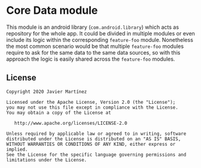 # Core Data module

This module is an android library (`com.android.library`) which acts as repository for the whole app. It could be 
divided in multiple modules or even include its logic within the corresponding `feature-foo` module. Nonetheless the 
most common scenario would be that multiple `feature-foo` modules require to ask for the same data to the same data 
sources, so with this approach the logic is easily shared across the `feature-foo` modules.

## License

    Copyright 2020 Javier Martínez

    Licensed under the Apache License, Version 2.0 (the "License");
    you may not use this file except in compliance with the License.
    You may obtain a copy of the License at

       http://www.apache.org/licenses/LICENSE-2.0

    Unless required by applicable law or agreed to in writing, software
    distributed under the License is distributed on an "AS IS" BASIS,
    WITHOUT WARRANTIES OR CONDITIONS OF ANY KIND, either express or implied.
    See the License for the specific language governing permissions and
    limitations under the License.


